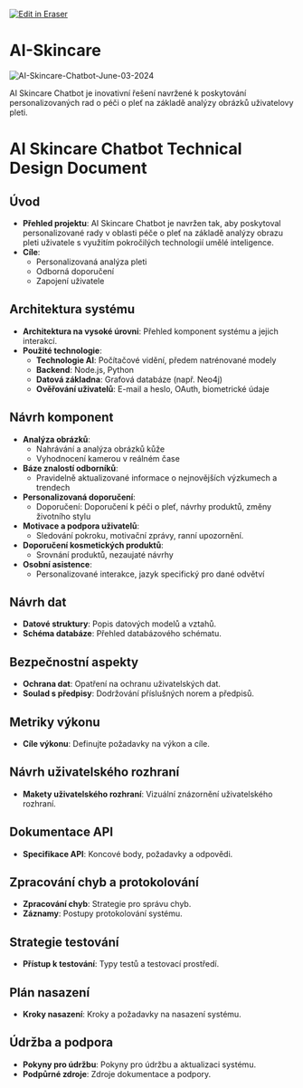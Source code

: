 <p><a target="_blank" href="https://app.eraser.io/workspace/zTZ2Ell05mqslUhuYwYq" id="edit-in-eraser-github-link"><img alt="Edit in Eraser" src="https://firebasestorage.googleapis.com/v0/b/second-petal-295822.appspot.com/o/images%2Fgithub%2FOpen%20in%20Eraser.svg?alt=media&amp;token=968381c8-a7e7-472a-8ed6-4a6626da5501"></a></p>

# AI-Skincare

<img src="https://i.ibb.co/FhFQjJS/AI-Skincare-Chatbot-June-03-2024.png" alt="AI-Skincare-Chatbot-June-03-2024" border="0">

AI Skincare Chatbot je inovativní řešení navržené k poskytování personalizovaných rad o péči o pleť na základě analýzy obrázků uživatelovy pleti.

# AI Skincare Chatbot Technical Design Document
## Úvod
- **Přehled projektu**: AI Skincare Chatbot je navržen tak, aby poskytoval personalizované rady v oblasti péče o pleť na základě analýzy obrazu pleti uživatele s využitím pokročilých technologií umělé inteligence.
- **Cíle**:
    - Personalizovaná analýza pleti
    - Odborná doporučení
    - Zapojení uživatele
## Architektura systému
- **Architektura na vysoké úrovni**: Přehled komponent systému a jejich interakcí.
- **Použité technologie**:
    - **Technologie AI**: Počítačové vidění, předem natrénované modely
    - **Backend**: Node.js, Python
    - **Datová základna**: Grafová databáze (např. Neo4j)
    - **Ověřování uživatelů**: E-mail a heslo, OAuth, biometrické údaje
## Návrh komponent
- **Analýza obrázků**:
    - Nahrávání a analýza obrázků kůže
    - Vyhodnocení kamerou v reálném čase
- **Báze znalostí odborníků**:
    - Pravidelně aktualizované informace o nejnovějších výzkumech a trendech
- **Personalizovaná doporučení**:
    - Doporučení: Doporučení k péči o pleť, návrhy produktů, změny životního stylu
- **Motivace a podpora uživatelů**:
    - Sledování pokroku, motivační zprávy, ranní upozornění.
- **Doporučení kosmetických produktů**:
    - Srovnání produktů, nezaujaté návrhy
- **Osobní asistence**:
    - Personalizované interakce, jazyk specifický pro dané odvětví
## Návrh dat
- **Datové struktury**: Popis datových modelů a vztahů.
- **Schéma databáze**: Přehled databázového schématu.
## Bezpečnostní aspekty
- **Ochrana dat**: Opatření na ochranu uživatelských dat.
- **Soulad s předpisy**: Dodržování příslušných norem a předpisů.
## Metriky výkonu
- **Cíle výkonu**: Definujte požadavky na výkon a cíle.
## Návrh uživatelského rozhraní
- **Makety uživatelského rozhraní**: Vizuální znázornění uživatelského rozhraní.
## Dokumentace API
- **Specifikace API**: Koncové body, požadavky a odpovědi.
## Zpracování chyb a protokolování
- **Zpracování chyb**: Strategie pro správu chyb.
- **Záznamy**: Postupy protokolování systému.
## Strategie testování
- **Přístup k testování**: Typy testů a testovací prostředí.
## Plán nasazení
- **Kroky nasazení**: Kroky a požadavky na nasazení systému.
## Údržba a podpora
- **Pokyny pro údržbu**: Pokyny pro údržbu a aktualizaci systému.
- **Podpůrné zdroje**: Zdroje dokumentace a podpory.




<!--- Eraser file: https://app.eraser.io/workspace/zTZ2Ell05mqslUhuYwYq --->
